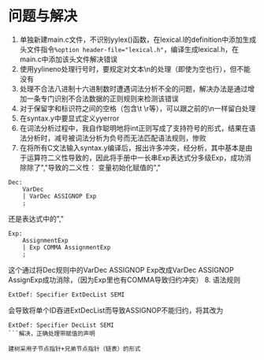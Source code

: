 # 问题与解决
1. 单独新建main.c文件，不识别yylex()函数，在lexical.l的definition中添加生成头文件指令`%option header-file="lexical.h"`，编译生成lexical.h，在main.c中添加该头文件解决错误
2. 使用yylineno处理行号时，要规定对文本\n的处理（即使为空也行），但不能没有
3. 处理不合法八进制十六进制数时遭遇词法分析不全的问题，解决办法是通过增加一条专门识别不合法数据的正则规则来检测该错误
4. 对于保留字和标识符之间的空格（包含\t \r等），可以跟之前的\n一样留白处理
5. 在syntax.y中要显式定义yyerror
6. 在词法分析过程中，我自作聪明地将int正则写成了支持符号的形式，结果在语法分析时，减号被词法分析为负号而无法匹配语法规则，惨败
7. 在将所有C文法输入syntax.y编译后，报出许多冲突，经分析，其中基本是由于运算符二义性导致的，因此将手册中一长串Exp表达式分多级Exp，成功消除除了","导致的二义性：
变量初始化赋值的","
```
Dec:
    VarDec
    | VarDec ASSIGNOP Exp
    ;
````
还是表达式中的","
```
Exp:
    AssignmentExp
    | Exp COMMA AssignmentExp
    ;
```
这个通过将Dec规则中的VarDec ASSIGNOP Exp改成VarDec ASSIGNOP AssignExp成功消除，（因为Exp里也有COMMA导致归约冲突）
8. 语法规则
```
ExtDef: Specifier ExtDecList SEMI
```
会导致将单个ID吞进ExtDecList而导致ASSIGNOP不能归约，将其改为
```
ExtDef: Specifier DecList SEMI
```解决，正确处理带赋值的声明

建树采用子节点指针+兄弟节点指针（链表）的形式